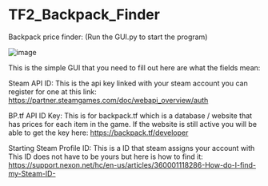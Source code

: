 # TF2_Backpack_Finder
Backpack price finder: (Run the GUI.py to start the program)

![image](https://user-images.githubusercontent.com/63463905/136314401-80c128a1-f130-4016-a455-b2bea077a6db.png)

This is the simple GUI that you need to fill out here are what the fields mean:

Steam API ID: This is the api key linked with your steam account you can register for one at this link:
https://partner.steamgames.com/doc/webapi_overview/auth

BP.tf API ID Key: This is for backpack.tf which is a database / website that has prices for each item in the game.
If the website is still active you will be able to get the key here: https://backpack.tf/developer

Starting Steam Profile ID: This is a ID that steam assigns your account with 
This ID does not have to be yours but here is how to find it: https://support.nexon.net/hc/en-us/articles/360001118286-How-do-I-find-my-Steam-ID-
